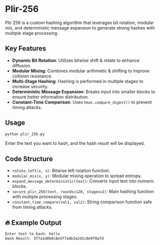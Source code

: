 # Plir-256
Plir 256 is a custom hashing algorithm that leverages bit rotation, modular mix, and deterministic message expansion to generate strong hashes with multiple stage processing.

## Key Features
- **Dynamic Bit Rotation**: Utilizes bitwise shift & rotate to enhance diffusion.
- **Modular Mixing**: Combines modular arithmetic & shifting to improve collision resistance.
- **Multi-Stage Hashing**: Hashing is performed in multiple stages to increase security.
- **Deterministic Message Expansion**: Breaks input into smaller blocks to ensure better information distribution.
- **Constant-Time Comparison**: Uses `hmac.compare_digest()` to prevent timing attacks.

## Usage
```bash
python plir_256.py
```
Enter the text you want to hash, and the hash result will be displayed.

## Code Structure
- `rotate_left(x, n)`: Bitwise left rotation function.
- `modular_mix(x, y)`: Modular mixing operation to spread entropy.
- `expand_message_deterministic(text)`: Converts input text into numeric blocks.
- `secure_plir_256(text, rounds=128, stages=2)`: Main hashing function with multiple processing stages.
- `constant_time_compare(val1, val2)`: String comparison function safe from timing attacks.

## 🔥 Example Output
```bash
Enter text to hash: hello
Hash Result: 3f7a1d0b9c8e5f7a4b3a2d1c0e9f8a7d
```
